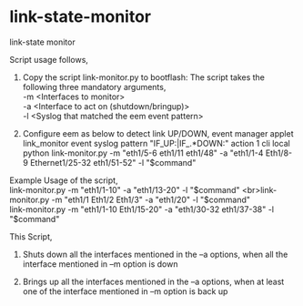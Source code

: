 link-state-monitor
==================

link-state monitor

Script usage follows,
 
1. Copy the script link-monitor.py to bootflash:
The script takes the following three mandatory arguments,
<br>   -m \<Interfaces to monitor>
<br>   -a \<Interface to act on (shutdown/bringup)>
<br>   -l \<Syslog that matched the eem event pattern>
 
2. Configure eem as below to detect link UP/DOWN,
event manager applet link_monitor
event syslog pattern "IF_UP:|IF_.*DOWN:"
action 1 cli local python link-monitor.py -m "eth1/5-6 eth1/11 eth1/48" -a "eth1/1-4  Eth1/8-9  Ethernet1/25-32 eth1/51-52" -l "$command"
 
 
Example Usage of the script,
<br>link-monitor.py -m "eth1/1-10" -a "eth1/13-20" -l "$command"
<br>link-monitor.py -m "eth1/1 Eth1/2 Eth1/3" -a "eth1/20" -l "$command"
<br>link-monitor.py -m "eth1/1-10 Eth1/15-20" -a "eth1/30-32 eth1/37-38" -l "$command"
 
 
This Script,

1. Shuts down all the interfaces mentioned in the –a options, when all the interface mentioned in –m option is down

2. Brings up all the interfaces mentioned in the –a options, when at least one of the interface mentioned in –m option is back up
